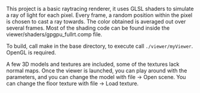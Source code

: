 This project is a basic raytracing renderer, it uses GLSL shaders to simulate a ray of light for each pixel. Every frame, a random position within the pixel is chosen to cast a ray towards. The color obtained is averaged out over several frames.
Most of the shading code can be found inside the viewer/shaders/gpgpu_fullrt.comp file.

To build, call make in the base directory, to execute call `./viewer/myViewer`. OpenGL is required.

A few 3D models and textures are included, some of the textures lack normal maps.
Once the viewer is launched, you can play around with the parameters, and you can change the model with file -> Open scene. You can change the floor texture with file -> Load texture.
